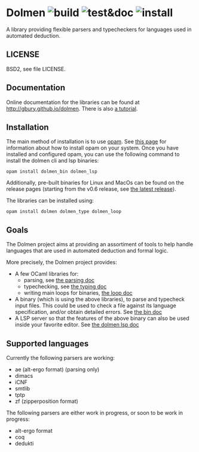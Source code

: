 # Dolmen ![build](https://github.com/Gbury/dolmen/workflows/build/badge.svg) ![test&doc](https://github.com/Gbury/dolmen/workflows/test/badge.svg) ![install](https://github.com/Gbury/dolmen/workflows/install/badge.svg)

A library providing flexible parsers and typecheckers for languages used in automated deduction.

LICENSE
-------

BSD2, see file LICENSE.

Documentation
-------------

Online documentation for the libraries can be found at <http://gbury.github.io/dolmen>.
There is also [a tutorial](https://github.com/Gbury/dolmen/tree/master/doc/tuto.md).


Installation
------------

The main method of installation is to use [opam](https://opam.ocaml.org/).
See [this page](https://opam.ocaml.org/doc/Install.html#Using-your-distribution-39-s-package-system)
for information about how to install opam on your system. Once you have installed
and configured opam, you can use the following command to install the dolmen
cli and lsp binaries:

```
opam install dolmen_bin dolmen_lsp
```

Additionally, pre-built binaries for Linux and MacOs can be found
on the release pages (starting from the v0.6 release, see
[the latest release](https://github.com/Gbury/dolmen/releases/latest)).


The libraries can be installed using:

```
opam install dolmen dolmen_type dolmen_loop
```


Goals
-----

The Dolmen project aims at providing an assortiment of tools to help
handle languages that are used in automated deduction and formal logic.

More precisely, the Dolmen project provides:
- A few OCaml libraries for:
  - parsing, see [the parsing doc](https://github.com/Gbury/dolmen/tree/master/doc/parsing.md)
  - typechecking, see [the typing doc](https://github.com/Gbury/dolmen/tree/master/doc/type.md)
  - writing main loops for binaries, [the loop doc](https://github.com/Gbury/dolmen/tree/master/doc/loop.md)
- A binary (which is using the above libraries), to parse and typecheck input files.
  This could be used to check a file against its language specification, and/or
  obtain detailed errors. See [the bin doc](https://github.com/Gbury/dolmen/tree/master/doc/bin.md)
- A LSP server so that the features of the above binary can also be used inside
  your favorite editor.
  See [the dolmen lsp doc](https://github.com/Gbury/dolmen/tree/master/doc/lsp.md)



Supported languages
-------------------

Currently the following parsers are working:

- ae (alt-ergo format) (parsing only)
- dimacs
- iCNF
- smtlib
- tptp
- zf (zipperposition format)

The following parsers are either work in progress, or soon to be
work in progress:

- alt-ergo format
- coq
- dedukti

